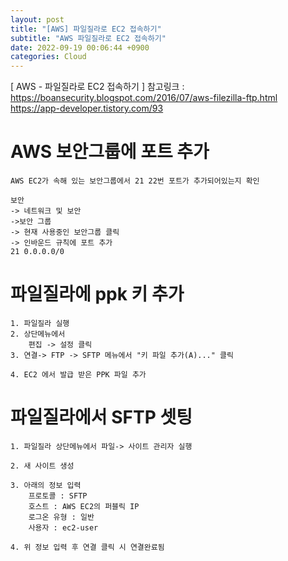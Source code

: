 ```yaml
---
layout: post
title: "[AWS] 파일질라로 EC2 접속하기"
subtitle: "AWS 파일질라로 EC2 접속하기"
date: 2022-09-19 00:06:44 +0900
categories: Cloud
---
```

[ AWS - 파일질라로 EC2 접속하기 ]
	참고링크 : https://boansecurity.blogspot.com/2016/07/aws-filezilla-ftp.html
			https://app-developer.tistory.com/93

# AWS 보안그룹에 포트 추가
	AWS EC2가 속해 있는 보안그룹에서 21 22번 포트가 추가되어있는지 확인
	
	보안
	-> 네트워크 및 보안 
	->보안 그룹 
	-> 현재 사용중인 보안그룹 클릭
	-> 인바운드 규칙에 포트 추가
	21 0.0.0.0/0



# 파일질라에 ppk 키 추가

	1. 파일질라 실행
	2. 상단메뉴에서
		편집 -> 설정 클릭
	3. 연결-> FTP -> SFTP 메뉴에서 "키 파일 추가(A)..." 클릭
	
	4. EC2 에서 발급 받은 PPK 파일 추가

# 파일질라에서 SFTP 셋팅
	
	1. 파일질라 상단메뉴에서 파일-> 사이트 관리자 실행

	2. 새 사이트 생성

	3. 아래의 정보 입력
		프로토콜 : SFTP
		호스트 : AWS EC2의 퍼블릭 IP
		로그온 유형 : 일반
		사용자 : ec2-user
	
	4. 위 정보 입력 후 연결 클릭 시 연결완료됨
